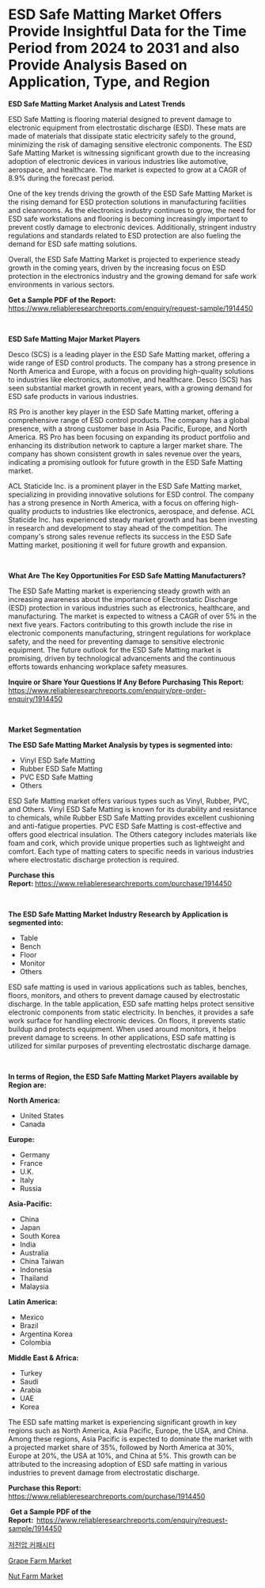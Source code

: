 <p><h1>ESD Safe Matting Market Offers Provide Insightful Data for the Time Period from 2024 to 2031 and also Provide Analysis Based on Application, Type, and Region</h1></p><p><strong>ESD Safe Matting Market Analysis and Latest Trends</strong></p>
<p><p>ESD Safe Matting is flooring material designed to prevent damage to electronic equipment from electrostatic discharge (ESD). These mats are made of materials that dissipate static electricity safely to the ground, minimizing the risk of damaging sensitive electronic components. The ESD Safe Matting Market is witnessing significant growth due to the increasing adoption of electronic devices in various industries like automotive, aerospace, and healthcare. The market is expected to grow at a CAGR of 8.9% during the forecast period.</p><p>One of the key trends driving the growth of the ESD Safe Matting Market is the rising demand for ESD protection solutions in manufacturing facilities and cleanrooms. As the electronics industry continues to grow, the need for ESD safe workstations and flooring is becoming increasingly important to prevent costly damage to electronic devices. Additionally, stringent industry regulations and standards related to ESD protection are also fueling the demand for ESD safe matting solutions.</p><p>Overall, the ESD Safe Matting Market is projected to experience steady growth in the coming years, driven by the increasing focus on ESD protection in the electronics industry and the growing demand for safe work environments in various sectors.</p></p>
<p><strong>Get a Sample PDF of the Report:&nbsp;</strong> <a href="https://www.reliableresearchreports.com/enquiry/request-sample/1914450">https://www.reliableresearchreports.com/enquiry/request-sample/1914450</a></p>
<p>&nbsp;</p>
<p><strong>ESD Safe Matting Major Market Players</strong></p>
<p><p>Desco (SCS) is a leading player in the ESD Safe Matting market, offering a wide range of ESD control products. The company has a strong presence in North America and Europe, with a focus on providing high-quality solutions to industries like electronics, automotive, and healthcare. Desco (SCS) has seen substantial market growth in recent years, with a growing demand for ESD safe products in various industries.</p><p>RS Pro is another key player in the ESD Safe Matting market, offering a comprehensive range of ESD control products. The company has a global presence, with a strong customer base in Asia Pacific, Europe, and North America. RS Pro has been focusing on expanding its product portfolio and enhancing its distribution network to capture a larger market share. The company has shown consistent growth in sales revenue over the years, indicating a promising outlook for future growth in the ESD Safe Matting market.</p><p>ACL Staticide Inc. is a prominent player in the ESD Safe Matting market, specializing in providing innovative solutions for ESD control. The company has a strong presence in North America, with a focus on offering high-quality products to industries like electronics, aerospace, and defense. ACL Staticide Inc. has experienced steady market growth and has been investing in research and development to stay ahead of the competition. The company's strong sales revenue reflects its success in the ESD Safe Matting market, positioning it well for future growth and expansion.</p></p>
<p>&nbsp;</p>
<p><strong>What Are The Key Opportunities For ESD Safe Matting Manufacturers?</strong></p>
<p><p>The ESD Safe Matting market is experiencing steady growth with an increasing awareness about the importance of Electrostatic Discharge (ESD) protection in various industries such as electronics, healthcare, and manufacturing. The market is expected to witness a CAGR of over 5% in the next five years. Factors contributing to this growth include the rise in electronic components manufacturing, stringent regulations for workplace safety, and the need for preventing damage to sensitive electronic equipment. The future outlook for the ESD Safe Matting market is promising, driven by technological advancements and the continuous efforts towards enhancing workplace safety measures.</p></p>
<p><strong>Inquire or Share Your Questions If Any Before Purchasing This Report:</strong> <a href="https://www.reliableresearchreports.com/enquiry/pre-order-enquiry/1914450">https://www.reliableresearchreports.com/enquiry/pre-order-enquiry/1914450</a></p>
<p>&nbsp;</p>
<p><strong>Market Segmentation</strong></p>
<p><strong>The ESD Safe Matting Market Analysis by types is segmented into:</strong></p>
<p><ul><li>Vinyl ESD Safe Matting</li><li>Rubber ESD Safe Matting</li><li>PVC ESD Safe Matting</li><li>Others</li></ul></p>
<p><p>ESD Safe Matting market offers various types such as Vinyl, Rubber, PVC, and Others. Vinyl ESD Safe Matting is known for its durability and resistance to chemicals, while Rubber ESD Safe Matting provides excellent cushioning and anti-fatigue properties. PVC ESD Safe Matting is cost-effective and offers good electrical insulation. The Others category includes materials like foam and cork, which provide unique properties such as lightweight and comfort. Each type of matting caters to specific needs in various industries where electrostatic discharge protection is required.</p></p>
<p><strong>Purchase this Report:&nbsp;</strong><a href="https://www.reliableresearchreports.com/purchase/1914450">https://www.reliableresearchreports.com/purchase/1914450</a></p>
<p>&nbsp;</p>
<p><strong>The ESD Safe Matting Market Industry Research by Application is segmented into:</strong></p>
<p><ul><li>Table</li><li>Bench</li><li>Floor</li><li>Monitor</li><li>Others</li></ul></p>
<p><p>ESD safe matting is used in various applications such as tables, benches, floors, monitors, and others to prevent damage caused by electrostatic discharge. In the table application, ESD safe matting helps protect sensitive electronic components from static electricity. In benches, it provides a safe work surface for handling electronic devices. On floors, it prevents static buildup and protects equipment. When used around monitors, it helps prevent damage to screens. In other applications, ESD safe matting is utilized for similar purposes of preventing electrostatic discharge damage.</p></p>
<p>&nbsp;</p>
<p><strong>In terms of Region, the ESD Safe Matting Market Players available by Region are:</strong></p>
<p>
    <p> <strong> North America: </strong>
        <ul>
            <li>United States</li>
            <li>Canada</li>
        </ul>
        </p> 
    <p> <strong> Europe: </strong>
        <ul>
            <li>Germany</li>
            <li>France</li>
            <li>U.K.</li>
            <li>Italy</li>
            <li>Russia</li>
        </ul>
        </p> 
    <p> <strong> Asia-Pacific: </strong>
        <ul>
            <li>China</li>
            <li>Japan</li>
            <li>South Korea</li>
            <li>India</li>
            <li>Australia</li>
            <li>China Taiwan</li>
            <li>Indonesia</li>
            <li>Thailand</li>
            <li>Malaysia</li>
        </ul>
        </p> 
    <p> <strong> Latin America: </strong>
        <ul>
            <li>Mexico</li>
            <li>Brazil</li>
            <li>Argentina Korea</li>
            <li>Colombia</li>
        </ul>
        </p> 
    <p> <strong> Middle East & Africa: </strong>
        <ul>
            <li>Turkey</li>
            <li>Saudi</li>
            <li>Arabia</li>
            <li>UAE</li>
            <li>Korea</li>
        </ul>
    </p>
    </p>
<p><p>The ESD safe matting market is experiencing significant growth in key regions such as North America, Asia Pacific, Europe, the USA, and China. Among these regions, Asia Pacific is expected to dominate the market with a projected market share of 35%, followed by North America at 30%, Europe at 20%, the USA at 10%, and China at 5%. This growth can be attributed to the increasing adoption of ESD safe matting in various industries to prevent damage from electrostatic discharge.</p></p>
<p><strong>Purchase this Report: </strong><a href="https://www.reliableresearchreports.com/purchase/1914450">https://www.reliableresearchreports.com/purchase/1914450</a></p>
<p>&nbsp;<strong>Get a Sample PDF of the Report:&nbsp;&nbsp;</strong><a href="https://www.reliableresearchreports.com/enquiry/request-sample/1914450">https://www.reliableresearchreports.com/enquiry/request-sample/1914450</a></p>
<p><strong></strong></p>
<p><p><a href="https://github.com/TobyKub4685/Market-Research-Report-List-1/blob/main/92857457656.md">저전압 커패시터</a></p><p><a href="https://issuu.com/reportprime-2/docs/grape-farm-market-size-2030.pptx">Grape Farm Market</a></p><p><a href="https://issuu.com/reportprime-2/docs/nut-farm-market-size-2030.pptx">Nut Farm Market</a></p></p>